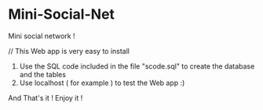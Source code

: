 # Mini-Social-Net
Mini social network ! 

// This Web app is very easy to install


1. Use the SQL code included in the file "scode.sql" to create the database and the tables
2. Use localhost ( for example ) to test the Web app :)

And That's it ! Enjoy it ! 
